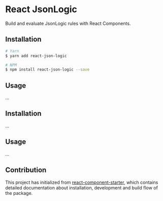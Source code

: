 # React JsonLogic 

Build and evaluate JsonLogic rules with React Components.

## Installation

```bash
# Yarn
$ yarn add react-json-logic

# NPM
$ npm install react-json-logic --save
```

## Usage
...

## Installation
...

## Usage
...

## Contribution
This project has initialized from [react-component-starter](https://github.com/altayaydemir/react-component-starter), which contains detailed documentation about installation, development and build flow of the package.
